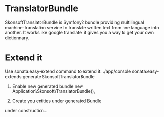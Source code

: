 TranslatorBundle
================

SkonsoftTranslatorBundle is Symfony2 bundle providing multilingual machine-translation service to translate written text from one language into another. It works like google translate, it gives you a way to get your own dictionnary.

Extend it
==========
Use sonata:easy-extend command to extend it: ./app/console  sonata:easy-extends:generate SkonsoftTranslatorBundle

1) Enable new generated bundle
new Application\Skonsoft\TranslatorBundle(),

2) Create you entities under generated Bundle

under construction...